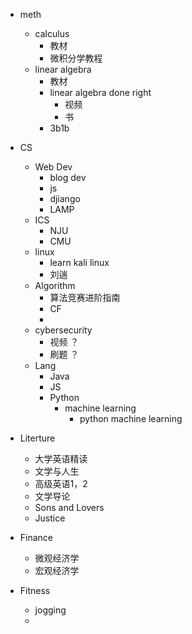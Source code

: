
- meth
	- calculus 
		- 教材
		- 微积分学教程
	- linear algebra
		- 教材
		- linear algebra done right
			- 视频
			- 书
		- 3b1b

- CS
	- Web Dev
		- blog dev
		- js
		- djiango
		- LAMP
	- ICS
		- NJU
		- CMU
	- linux
		- learn kali linux
		- 刘遄
	- Algorithm 
		- 算法竞赛进阶指南
		- CF
		- 
	- cybersecurity
		- 视频 ？
		- 刷题 ？ 
	- Lang
		- Java
		- JS
		- Python
			-  machine learning
				- python machine learning


- Literture
	- 大学英语精读
	- 文学与人生
	- 高级英语1，2
	- 文学导论
	- Sons and Lovers
	- Justice

- Finance
	- 微观经济学
	- 宏观经济学

- Fitness
	- jogging
	- 
